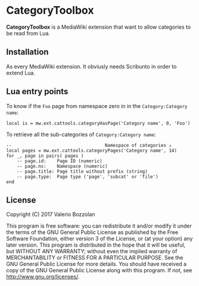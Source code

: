 # CategoryToolbox

**CategoryToolbox** is a MediaWiki extension that want to allow categories to be read from Lua.

## Installation
As every MediaWiki extension. It obviusly needs Scribunto in order to extend Lua.

## Lua entry points
To know if the `Foo` page from namespace zero in in the `Category:Category name`:

    local is = mw.ext.cattools.categoryHasPage('Category name', 0, 'Foo')

To retrieve all the sub-categories of `Category:Category name`:

    --                                   Namespace of categories ↓
    local pages = mw.ext.cattools.categoryPages('Category name', 14)
    for _, page in pairs( pages )
        -- page.id:    Page ID (numeric)
        -- page.ns:    Namespace (numeric)
        -- page.title: Page title without prefix (string)
        -- page.type:  Page type ('page', 'subcat' or 'file')
    end

## License
Copyright (C) 2017 Valerio Bozzolan

This program is free software: you can redistribute it and/or modify it under the terms of the GNU General Public License as published by the Free Software Foundation, either version 3 of the License, or (at your option) any later version.
This program is distributed in the hope that it will be useful, but WITHOUT ANY WARRANTY; without even the implied warranty of MERCHANTABILITY or FITNESS FOR A PARTICULAR PURPOSE.
See the GNU General Public License for more details. You should have received a copy of the GNU General Public License along with this program. If not, see <http://www.gnu.org/licenses/>.
